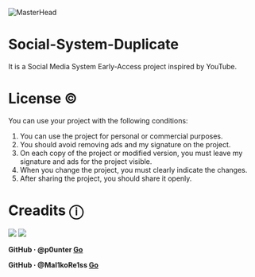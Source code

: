 ![MasterHead](https://github.com/user-attachments/assets/ca45ac5f-856c-4863-a23e-7b2b986eb19c)
# Social-System-Duplicate
It is a Social Media System Early-Access project inspired by YouTube.

# License ©️
You can use your project with the following conditions:
1. You can use the project for personal or commercial purposes.
2. You should avoid removing ads and my signature on the project.
3. On each copy of the project or modified version, you must leave my signature and ads for the project visible.
4. When you change the project, you must clearly indicate the changes.
5. After sharing the project, you should share it openly.

# Creadits ⓘ
[![](https://github.com/user-attachments/assets/af9bc262-21dd-49be-820c-99d5da9a6d17)](https://github.com/p0unter)
[![](https://github.com/user-attachments/assets/639bd710-094b-4d99-b5c9-a0e716de6b10)](https://github.com/Mal1koRe1ss)
<p align="left"><b>GitHub · @p0unter <a href="https://github.com/p0unter">Go</a></p> </b>
<p align="left"><b>GitHub · @Mal1koRe1ss <a href="https://github.com/Mal1koRe1ss">Go</a></p> 
